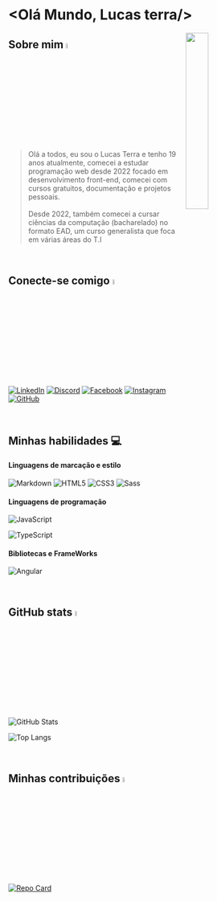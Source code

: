 # <Olá Mundo, Lucas terra/>

<img src="https://cdn.pixabay.com/photo/2017/05/09/13/33/laptop-2298286_1280.png" align="right" width="30%">

## Sobre mim <img src="https://em-content.zobj.net/source/animated-noto-color-emoji/356/waving-hand_1f44b.gif" width="5%">
>Olá a todos, eu sou o Lucas Terra e tenho 19 anos atualmente, comecei a estudar programação web desde 2022 focado em desenvolvimento front-end, comecei com cursos gratuitos, documentação e projetos pessoais.<br><br>
Desde 2022, também comecei a cursar ciências da computação (bacharelado) no formato EAD, um curso generalista que foca em várias áreas do T.I

<br>

## Conecte-se comigo <img src="https://em-content.zobj.net/source/animated-noto-color-emoji/356/thumbs-up_1f44d.gif" width="5%">

[![LinkedIn](https://img.shields.io/badge/LinkedIn-black?style=for-the-badge&logo=linkedin&logoColor=blue)](https://www.linkedin.com/in/lucassterra/)
[![Discord](https://img.shields.io/badge/Discord-000?style=for-the-badge&logo=discord)](https://www.discord.com/in/lucas_terra/)
[![Facebook](https://img.shields.io/badge/Facebook-000?style=for-the-badge&logo=facebook)](https://www.facebook.com/trra.Lucas/)
[![Instagram](https://img.shields.io/badge/Instagram-000?style=for-the-badge&logo=instagram)](https://www.instagram.com/lucas_tterra/)
[![GitHub](https://img.shields.io/badge/GitHub-000?style=for-the-badge&logo=GitHub)](https://www.github.com/Lucass-trra/)

<br>

## Minhas habilidades 💻

 #### Linguagens de marcação e estilo
![Markdown](https://img.shields.io/badge/Markdown-000?style=for-the-badge&logo=markdown)
![HTML5](https://img.shields.io/badge/HTML5-000?style=for-the-badge&logo=html5)
![CSS3](https://img.shields.io/badge/CSS3-000?style=for-the-badge&logo=css3&logoColor=264CE4)
![Sass](https://img.shields.io/badge/Sass-000?style=for-the-badge&logo=sass)

#### Linguagens de programação
![JavaScript](https://img.shields.io/badge/JavaScript-000?style=for-the-badge&logo=javascript)

![TypeScript](https://img.shields.io/badge/TypeScript-000?style=for-the-badge&logo=typescript)

 #### Bibliotecas e FrameWorks
 ![Angular](https://img.shields.io/badge/Angular-000?style=for-the-badge&logo=angular&logoColor=C3002F)
 
<br>

## GitHub stats <img src="https://emojigraph.org/media/facebook/chart-increasing_1f4c8.png" width="5%">
![GitHub Stats](https://github-readme-stats.vercel.app/api?username=Lucass-trra&theme=transparent&bg_color=000&border_color=30A3DC&show_icons=true&icon_color=30A3DC&title_color=E94D5F&text_color=FFF)

![Top Langs](https://github-readme-stats-git-masterrstaa-rickstaa.vercel.app/api/top-langs/?username=Lucass-trra&layout=compact&bg_color=000&border_color=30A3DC&title_color=E94D5F&text_color=FFF)

<br>

## Minhas contribuições <img src="https://cdn-icons-png.flaticon.com/512/5708/5708026.png" width="5%">

[![Repo Card](https://github-readme-stats.vercel.app/api/pin/?username=Lucass-trra&repo=dio-lab-open-source&bg_color=000&border_color=30A3DC&show_icons=true&icon_color=30A3DC&title_color=E94D5F&text_color=FFF)](https://github.com/SEUUSERNAME/SEUREPOSITORIO)

